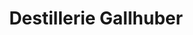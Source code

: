 ---
title: "Destillerie Gallhuber"
url: /maria-enzersdorf/destillerie-gallhuber/
shop: Spirituosen
---